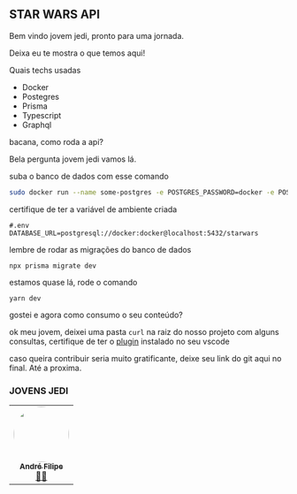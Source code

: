 ## STAR WARS API

Bem vindo jovem jedi, pronto para uma jornada.

Deixa eu te mostra o que temos aqui!

Quais techs usadas
* Docker
* Postegres
* Prisma
* Typescript
* Graphql

bacana, como roda a api?

Bela pergunta jovem jedi vamos lá.

suba o banco de dados com esse comando

```bash
sudo docker run --name some-postgres -e POSTGRES_PASSWORD=docker -e POSTGRES_USER=docker -e POSTGRES_DB=starwars -p 5432:5432 -d postgres
```

certifique de ter a variável de ambiente criada

```
#.env
DATABASE_URL=postgresql://docker:docker@localhost:5432/starwars
```

lembre de rodar as migrações do banco de dados

```
npx prisma migrate dev
```

estamos quase lá, rode o comando

```
yarn dev
```

gostei e agora como consumo o seu conteúdo?

ok meu jovem, deixei uma pasta `curl` na raiz do nosso projeto
com alguns consultas, certifique de ter o [plugin](https://marketplace.visualstudio.com/items?itemName=humao.rest-client) instalado no seu vscode


caso queira contribuir seria muito gratificante,
deixe seu link do git aqui no final. Até a proxima.

### JOVENS JEDI


<table>
  <tr>
    <td align="center"><a href="https://github.com/Andreffelipe"><img style="border-radius: 50%;" src="https://avatars.githubusercontent.com/u/51796413?v=4" width="100px;" alt=""/><br /><sub><b>André Filipe</b></sub></a><br /><a href="#" title="Rocketseat">👨‍🚀</a></td>
  </tr>
</table>
